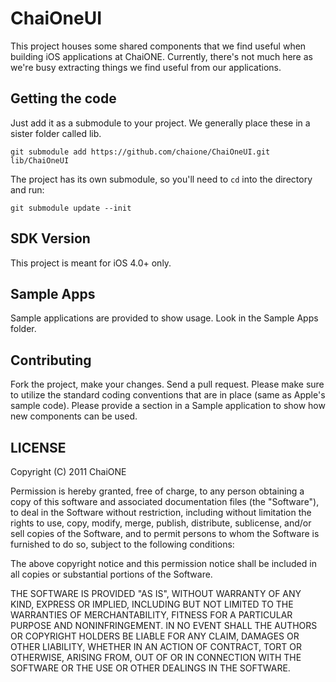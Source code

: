 # ChaiOneUI #

This project houses some shared components that we find useful when building iOS applications at ChaiONE.  Currently, there's not much here as we're busy extracting things we find useful from our applications.

## Getting the code ##

Just add it as a submodule to your project.  We generally place these in a sister folder called lib.

```
git submodule add https://github.com/chaione/ChaiOneUI.git lib/ChaiOneUI
```

The project has its own submodule, so you'll need to `cd` into the directory and run:

```
git submodule update --init
```

## SDK Version ##

This project is meant for iOS 4.0+ only.

## Sample Apps ##

Sample applications are provided to show usage.  Look in the Sample Apps folder.  

## Contributing ##

Fork the project, make your changes.  Send a pull request.  Please make sure to utilize the standard coding conventions that are in place (same as Apple's sample code).  Please provide a section in a Sample application to show how new components can be used.


## LICENSE

Copyright (C) 2011 ChaiONE

Permission is hereby granted, free of charge, to any person obtaining a copy of this software and associated documentation files (the "Software"), to deal in the Software without restriction, including without limitation the rights to use, copy, modify, merge, publish, distribute, sublicense, and/or sell copies of the Software, and to permit persons to whom the Software is furnished to do so, subject to the following conditions:

The above copyright notice and this permission notice shall be included in all copies or substantial portions of the Software.

THE SOFTWARE IS PROVIDED "AS IS", WITHOUT WARRANTY OF ANY KIND, EXPRESS OR IMPLIED, INCLUDING BUT NOT LIMITED TO THE WARRANTIES OF MERCHANTABILITY, FITNESS FOR A PARTICULAR PURPOSE AND NONINFRINGEMENT. IN NO EVENT SHALL THE AUTHORS OR COPYRIGHT HOLDERS BE LIABLE FOR ANY CLAIM, DAMAGES OR OTHER LIABILITY, WHETHER IN AN ACTION OF CONTRACT, TORT OR OTHERWISE, ARISING FROM, OUT OF OR IN CONNECTION WITH THE SOFTWARE OR THE USE OR OTHER DEALINGS IN THE SOFTWARE.


